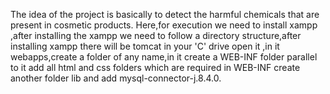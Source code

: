 The idea of the project is basically to detect the harmful chemicals that are present in cosmetic products.
Here,for execution we need to install xampp ,after installing the xampp we need to follow a directory structure,after installing xampp there will be tomcat in your 'C' drive open it ,in it webapps,create
a folder of any name,in it create a WEB-INF folder parallel to it add all html and css folders which are required
in WEB-INF create another folder lib and add mysql-connector-j.8.4.0.
